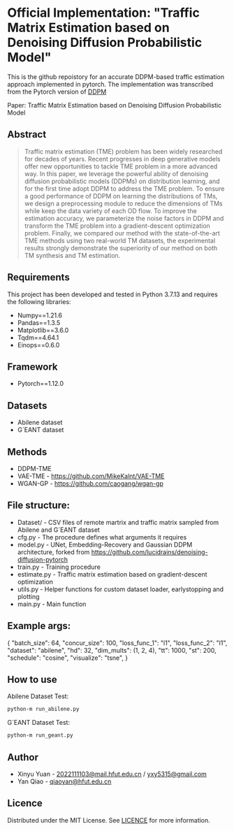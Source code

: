 # Official Implementation: "Traffic Matrix Estimation based on Denoising Diffusion Probabilistic Model"

This is the github repoistory for an accurate DDPM-based traffic estimation approach implemented in pytorch. The implementation was transcribed from the Pytorch version of <a href="https://github.com/lucidrains/denoising-diffusion-pytorch">DDPM</a>

Paper: Traffic Matrix Estimation based on Denoising Diffusion Probabilistic Model

## Abstract

> Traffic matrix estimation (TME) problem has been widely researched for decades of years. Recent progresses in deep generative models offer new opportunities to tackle TME problem in a more advanced way. In this paper, we leverage the powerful ability of denoising diffusion probabilistic models (DDPMs) on distribution learning, and for the first time adopt DDPM to address the TME problem. To ensure a good performance of DDPM on learning the distributions of TMs, we design a preprocessing module to reduce the dimensions of TMs while keep the data variety of each OD flow. To improve the estimation accuracy, we parameterize the noise factors in DDPM and transform the TME problem into a gradient-descent optimization problem. Finally, we compared our method with the state-of-the-art TME methods using two real-world TM datasets, the experimental results strongly demonstrate the superiority of our method on both TM synthesis and TM estimation.

## Requirements

This project has been developed and tested in Python 3.7.13 and requires the following libraries:

- Numpy==1.21.6
- Pandas==1.3.5
- Matplotlib==3.6.0
- Tqdm==4.64.1
- Einops==0.6.0

## Framework

- Pytorch==1.12.0

## Datasets

- Abilene dataset
- G´EANT dataset

## Methods

- DDPM-TME
- VAE-TME - https://github.com/MikeKalnt/VAE-TME
- WGAN-GP - https://github.com/caogang/wgan-gp

## File structure:

- Dataset/ - CSV files of remote martrix and traffic matrix sampled from Abilene and G´EANT dataset
- cfg.py - The procedure defines what arguments it requires
- model.py - UNet, Embedding-Recovery and Gaussian DDPM architecture, forked from https://github.com/lucidrains/denoising-diffusion-pytorch
- train.py - Training procedure
- estimate.py - Traffic matrix estimation based on gradient-descent optimization
- utils.py - Helper functions for custom dataset loader, earlystopping and plotting
- main.py - Main function

## Example args:

{
"batch_size": 64,
"concur_size": 100,
"loss_func_1": "l1",
"loss_func_2": "l1",
"dataset": "abilene",
"hd": 32,
"dim_mults": (1, 2, 4),
"tt": 1000,
"st": 200,
"schedule": "cosine",
"visualize": "tsne",
}

## How to use

Abilene Dataset Test:
```bash
python-m run_abilene.py
```

G´EANT Dataset Test:
```bash
python-m run_geant.py
```

## Author

- Xinyu Yuan - [2022111103@mail.hfut.edu.cn](yuanxinyu:2022111103@mail.hfut.edu.cn) / [yxy5315@gmail.com](yuanxinyu:yxy5315@gmail.com)
- Yan Qiao -  [qiaoyan@hfut.edu.cn](qiaoyan:qiaoyan@hfut.edu.cn)

<!-- ## Citation

```
@InProceedings{Yanqiao23,
    author    = {Yan Qiao, Qui Wu, Xinyu Yuan.},
    title     = {AutoTomo: Accurate and Low-cost Traffic Estimator Integrating Network Tomography},
    booktitle = {International Conference on Distributed Computing Systems (ICDCS)},
    month     = {June},
    year      = {2023},
    pages     = {-}
}
``` -->

## Licence

Distributed under the MIT License. See [LICENCE](https://github.com/Y-debug-sys/DDPM-TME/blob/main/LICENSE) for more information.
